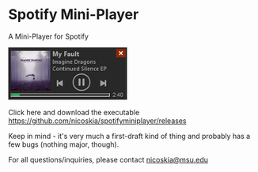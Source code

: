 # Spotify Mini-Player
A Mini-Player for Spotify

![screenshot](https://raw.githubusercontent.com/nicoskia/spotifyminiplayer/master/miniplayer2.png)

Click here and download the executable https://github.com/nicoskia/spotifyminiplayer/releases

Keep in mind - it's very much a first-draft kind of thing and probably has a few bugs (nothing major, though).

For all questions/inquiries, please contact nicoskia@msu.edu
